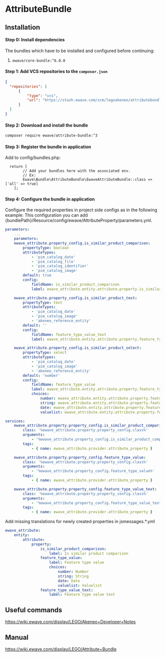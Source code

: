 # AttributeBundle

## Installation

#### Step 0: Install dependencies
The bundles which have to be installed and configured before continuing:

1. `ewave/core-bundle:^6.0.0`

#### Step 1: Add VCS repositories to the `composer.json`

```json
{
  "repositories": [
      {
          "type": "vcs",
          "url": "https://stash.ewave.com/scm/legoakeneo/attributebundle.git"
      }
  ]
}
```

#### Step 2: Download and install the bundle

```bash
composer require ewave/attribute-bundle:^3
```

#### Step 3: Register the bundle in application

Add to config/bundles.php:

```
  return [
        // Add your bundles here with the associated env.
        // Ex:
        Ewave\Bundle\AttributeBundle\EwaveAttributeBundle::class => ['all' => true]
    ];
```

#### Step 4: Configure the bundle in application

Configure the required properties in project side configs as in the following example:
This configuration you can add  {bundlePath}/Resource/config/ewave/AttributeProperty/parameters.yml.
 
```yaml
parameters:
    ...
    parameters:
    ewave_attribute.property_config.is_similar_product_comparison:
        propertyType: boolean
        attributeTypes:
            - 'pim_catalog_date'
            - 'pim_catalog_file'
            - 'pim_catalog_identifier'
            - 'pim_catalog_image'
        default: true
        config:
            fieldName: is_similar_product_comparison
            label: ewave_attribute.entity.attribute.property.is_similar_product_comparison.label

    ewave_attribute.property_config.is_similar_product_test:
        propertyType: text
        attributeTypes:
            - 'pim_catalog_date'
            - 'pim_catalog_image'
            - 'akeneo_reference_entity'
        default: ''
        config:
            fieldName: feature_type_value_text
            label: ewave_attribute.entity.attribute.property.feature_type_value_text.label

    ewave_attribute.property_config.is_similar_product_select:
        propertyType: select
        attributeTypes:
            - 'pim_catalog_date'
            - 'pim_catalog_image'
            - 'akeneo_reference_entity'
        default: 'number'
        config:
            fieldName: feature_type_value
            label: ewave_attribute.entity.attribute.property.feature_type_value.label
            choices:
                number: ewave_attribute.entity.attribute.property.feature_type_value.choices.number
                string: ewave_attribute.entity.attribute.property.feature_type_value.choices.string
                date: ewave_attribute.entity.attribute.property.feature_type_value.choices.date
                valuelist: ewave_attribute.entity.attribute.property.feature_type_value.choices.valuelist

services:
    ewave_attribute.property.property_config.is_similar_product_comparison:
        class: '%ewave_attribute.property.property_config.class%'
        arguments:
            - '%ewave_attribute.property_config.is_similar_product_comparison%'
        tags:
            - { name: ewave_attribute.provider.attribute_property }

    ewave_attribute.property.property_config.feature_type_value:
        class: '%ewave_attribute.property.property_config.class%'
        arguments:
            - '%ewave_attribute.property_config.feature_type_value%'
        tags:
            - { name: ewave_attribute.provider.attribute_property }

    ewave_attribute.property.property_config.feature_type_value_text:
        class: '%ewave_attribute.property.property_config.class%'
        arguments:
            - '%ewave_attribute.property_config.feature_type_value_text%'
        tags:
            - { name: ewave_attribute.provider.attribute_property }

```

Add missing translations for newly created properties in jsmessages.*.yml
```yaml
ewave_attribute:
    entity:
        attribute:
            property:
                is_similar_product_comparison:
                    label: Is similar product comparison
                feature_type_value:
                    label: Feature type value
                    choices:
                        number: Number
                        string: String
                        date: Date
                        valuelist: Valuelist
                feature_type_value_text:
                    label: Feature type value text

```

## Useful commands
https://wiki.ewave.com/display/LEGO/Akeneo+Developer+Notes

## Manual
https://wiki.ewave.com/display/LEGO/Attribute+Bundle
